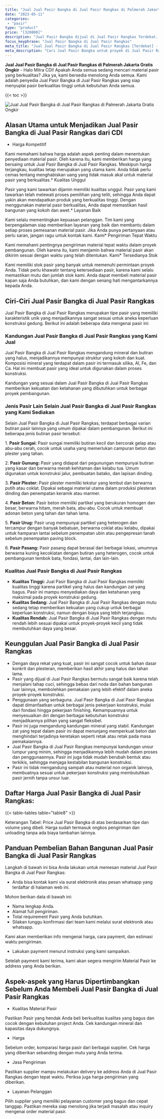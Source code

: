 ```yaml
---
title: "Jual Jual Pasir Bangka di Jual Pasir Rangkas di Palmerah Jakarta Gratis Ongkir"
date: "2023-05-11"
categories:
 - "pasir"
type: "product"
price: "[320000]"
description: "Jual Pasir Bangka dijual di Jual Pasir Rangkas Terdekat. Jual Pasir Bangka ini sering dipakai dalam proyek konstruksi sebagai bahan campuran yang terpilih dan halus. Hubungi kami untuk informasi lebih lanjut."
focus_keyphrase: "Jual Pasir Bangka di Jual Pasir Rangkas"
meta_title: "Jual Jual Pasir Bangka di Jual Pasir Rangkas [Terdekat] - CDI"
meta_description: "Cari Jual Pasir Bangka untuk proyek di Jual Pasir Rangkas? Kami menyediakan Jual Pasir Bangka berkualitas untuk material adukan. Segera dapatkan penawaran terbaik."
---
```


**Jual Jual Pasir Bangka di Jual Pasir Rangkas di Palmerah Jakarta Gratis Ongkir** - Halo Mitra CDI! Apakah Anda semua sedang mencari material pasir yang berkualitas? Jika ya, kami bersedia menolong Anda semua. Kami adalah penyedia Jual Pasir Bangka di Jual Pasir Rangkas yang siap menyuplai pasir berkualitas tinggi untuk kebutuhan Anda semua.

{{< toc >}}

![Jual Jual Pasir Bangka di Jual Pasir Rangkas di Palmerah Jakarta Gratis Ongkir](/images/pasir/pasir-bangunan-28.jpg)

## Alasan Utama untuk Menjadikan Jual Pasir Bangka di Jual Pasir Rangkas dari CDI

*   Harga Kompetitif

Kami memahami bahwa harga adalah aspek penting dalam menentukan penyediaan material pasir. Oleh karena itu, kami memberikan harga yang bersaing untuk Jual Pasir Bangka di Jual Pasir Rangkas. Meskipun harga terjangkau, kualitas tetap merupakan yang utama kami. Anda tidak perlu cemas tentang menghabiskan uang yang tidak masuk akal untuk material pasir yang berkualitas.*   Kualitas Unggul

Pasir yang kami tawarkan dijamin memiliki kualitas unggul. Pasir yang kami tawarkan telah melewati proses pemilihan yang teliti, sehingga Anda dapat yakin akan mendapatkan produk yang berkualitas tinggi. Dengan menggunakan material pasir berkualitas, Anda dapat memastikan hasil bangunan yang kokoh dan awet.*   Layanan Baik

Kami selalu mementingkan kepuasan pelanggan. Tim kami yang berpengalaman siap memberikan layanan yang baik dan membantu dalam setiap proses pemesanan material pasir. Jika Anda punya pertanyaan atau perlu saran, jangan ragu untuk kontak kami. Kami*   Pengiriman Tepat Waktu

Kami memahami pentingnya pengiriman material tepat waktu dalam proyek pembangunan. Oleh karena itu, kami menjamin bahwa material pasir akan dikirim sesuai dengan waktu yang telah ditentukan. Kami*   Tersedianya Stok

Kami memiliki stok pasir yang banyak untuk memenuhi permintaan proyek Anda. Tidak perlu khawatir tentang ketersediaan pasir, karena kami selalu memastikan mutu dan jumlah stok kami. Anda dapat membeli material pasir kapan saja Anda butuhkan, dan kami dengan senang hati mengantarkannya kepada Anda. 

## Ciri-Ciri Jual Pasir Bangka di Jual Pasir Rangkas

Jual Pasir Bangka di Jual Pasir Rangkas merupakan tipe pasir yang memiliki karakteristik unik yang menjadikannya sangat sesuai untuk aneka keperluan konstruksi gedung. Berikut ini adalah beberapa data mengenai pasir ini:

### Kandungan Jual Pasir Bangka di Jual Pasir Rangkas yang Kami Jual

Jual Pasir Bangka di Jual Pasir Rangkas mengandung mineral dan butiran yang halus, menjadikannya mempunyai struktur yang kokoh dan kuat. Komposisi mineral yang terdapat dalam pasir ini termasuk silika, Al, Fe, dan Ca. Hal ini membuat pasir yang ideal untuk digunakan dalam proses konstruksi.

Kandungan yang sesuai dalam Jual Pasir Bangka di Jual Pasir Rangkas memberikan kekuatan dan ketahanan yang dibutuhkan untuk berbagai proyek pembangunan.

### Jenis Pasir Lain Selain Jual Pasir Bangka di Jual Pasir Rangkas yang Kami Sediakan

Selain Jual Pasir Bangka di Jual Pasir Rangkas, terdapat berbagai varian butiran pasir lainnya yang umum dipakai dalam pembangunan. Berikut ini beberapa jenis butiran pasir tersebut:

1\.  **Pasir Sungai:** Pasir sungai memiliki butiran kecil dan bercorak gelap atau abu-abu cerah, cocok untuk usaha yang memerlukan campuran beton dan plester yang tahan.

2\.  **Pasir Gunung:** Pasir yang didapat dari pegunungan mempunyai butiran yang kasar dan berwarna merah kehitaman dan kelabu tua. Umum digunakan untuk konstruksi jalur, pembuatan batako, dan lapisan dinding.

3\.  **Pasir Plester:** Pasir plester memiliki tekstur yang lembut dan berwarna putih atau coklat. Dipakai sebagai material utama dalam produksi plesteran dinding dan penempatan keramik atau marmer.

4\.  **Pasir Beton:** Pasir beton memiliki partikel yang berukuran homogen dan besar, berwarna hitam, merah bata, abu-abu. Cocok untuk membuat adonan beton yang tahan dan tahan lama.

5\.  **Pasir Urug:** Pasir urug mempunyai partikel yang heterogen dan tercampur dengan banyak bebatuan, berwarna coklat atau kelabu, dipakai untuk hamparan lantai sebelum penempatan ubin atau pengepresan tanah sebelum penempatan paving block.

6\.  **Pasir Pasang:** Pasir pasang dapat berasal dari berbagai lokasi, umumnya berwarna kuning kecoklatan dengan butiran yang heterogen, cocok untuk pembangunan tembok bata, fondasi, lantai, dan lain-lain.

### Kualitas Jual Pasir Bangka di Jual Pasir Rangkas

*   **Kualitas Tinggi:** Jual Pasir Bangka di Jual Pasir Rangkas memiliki kualitas tinggi karena partikel yang halus dan kandungan zat yang bagus. Pasir ini mampu menyediakan daya dan ketahanan yang maksimal pada proyek konstruksi gedung.
*   **Kualitas Sedang:** Jual Pasir Bangka di Jual Pasir Rangkas dengan mutu sedang tetap memberikan kekuatan yang cukup untuk berbagai keperluan konstruksi, namun dengan biaya yang lebih terjangkau.
*   **Kualitas Rendah:** Jual Pasir Bangka di Jual Pasir Rangkas dengan mutu rendah lebih sesuai dipakai untuk proyek-proyek kecil yang tidak membutuhkan daya yang besar.

## Keunggulan Jual Pasir Bangka di Jual Pasir Rangkas

*   Dengan daya rekat yang kuat, pasir ini sangat cocok untuk bahan dasar konkrit dan plesteran, memberikan hasil akhir yang halus dan tahan lama.
*   Pasir yang dijual di Jual Pasir Rangkas bermutu sangat baik karena telah menjalani tahap cuci, sehingga bebas dari noda dan bahan bangunan luar lainnya, membolehkan pemakaian yang lebih efektif dalam aneka proyek-proyek konstruksi.
*   Penggunaan yang serbaguna. Jual Pasir Bangka di Jual Pasir Rangkas dapat dimanfaatkan untuk berbagai jenis pekerjaan konstruksi, mulai dari fondasi hingga pekerjaan finishing. Kemampuannya untuk menyesuaikan diri dengan berbagai kebutuhan konstruksi menjadikannya pilihan yang sangat fleksibel.
*   Pasir ini juga mengandung kandungan mineral yang stabil. Kandungan zat yang tepat dalam pasir ini dapat menunjang memperkuat beton dan menghindari terjadinya keretakan seperti retak atau retak pada masa pemakaiannya.
*   Jual Pasir Bangka di Jual Pasir Rangkas mempunyai kandungan unsur lumpur yang minim, sehingga menjadikannya lebih mudah dalam proses dan penggunaannya. Pasir ini juga tidak mudah berubah bentuk atau terkikis, sehingga menjaga kestabilan bangunan konstruksi.
*   Pasir ini tidak mengandung sampah atau material non organik lainnya, membuatnya sesuai untuk pekerjaan konstruksi yang membutuhkan pasir jernih tanpa unsur luar.

## Daftar Harga Jual Pasir Bangka di Jual Pasir Rangkas:

{{< table-tables table="table8" >}}

Keterangan Tabel: Price Jual Pasir Bangka di atas berdasarkan tipe dan volume yang dibeli. Harga sudah termasuk ongkos pengiriman dan unloading tanpa ada biaya tambahan lainnya.

## Panduan Pembelian Bahan Bangunan Jual Pasir Bangka di Jual Pasir Rangkas

Langkah di bawah ini bisa Anda lakukan untuk memesan material Jual Pasir Bangka di Jual Pasir Rangkas:

*   Anda bisa kontak kami via surat elektronik atau pesan whatsapp yang terdaftar di halaman web ini.

Mohon berikan data di bawah ini:

*   Nama lengkap Anda.
*   Alamat full pengiriman.
*   Total requirement Pasir yang Anda butuhkan.
*   Silakan tunggu konfirmasi dari team kami melalui surat elektronik atau whatsapp.

Kami akan memberikan info mengenai harga, cara payment, dan estimasi waktu pengiriman.
*   Lakukan payment menurut instruksi yang kami sampaikan.

Setelah payment kami terima, kami akan segera mengirim Material Pasir ke address yang Anda berikan.

## Aspek-aspek yang Harus Dipertimbangkan Sebelum Anda Membeli Jual Pasir Bangka di Jual Pasir Rangkas

*   Kualitas Material Pasir

Pastikan Pasir yang hendak Anda beli berkualitas kualitas yang bagus dan cocok dengan kebutuhan project Anda. Cek kandungan mineral dan kapasitas daya dukungnya.
*   Harga

Sebelum order, komparasi harga pasir dari berbagai supplier. Cek harga yang diberikan sebanding dengan mutu yang Anda terima.
*   Jasa Pengiriman

Pastikan supplier mampu melakukan delivery ke address Anda di Jual Pasir Rangkas dengan tepat waktu. Periksa juga harga pengiriman yang diberikan.
*   Layanan Pelanggan

Pilih supplier yang memiliki pelayanan customer yang bagus dan cepat tanggap. Pastikan mereka siap menolong jika terjadi masalah atau inquiry mengenai order material pasir.